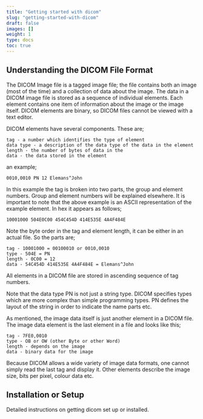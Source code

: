 ```yaml
---
title: "Getting started with dicom"
slug: "getting-started-with-dicom"
draft: false
images: []
weight: 1
type: docs
toc: true
---
```


## Understanding the DICOM File Format
The DICOM Image file is a tagged image file; the file contains both an image (most of the time) and a collection of data about the image. The data in a DICOM image file is stored as a sequence of individual elements. Each element contains one item of information about the image or the image itself. DICOM elements are binary, so DICOM files cannot be viewed with a text editor.

DICOM elements have several components. These are;

    tag - a number which identifies the type of element
    data type - a description of the data type of the data in the element
    length - the number of bytes of data in the 
    data - the data stored in the element

an example;

    0010,0010 PN 12 Elemans^John

In this example the tag is broken into two parts, the group and element numbers. Group and element numbers will be explained elsewhere. It is important to note that the above example is an ASCII representation of the example element. In hex it appears as follows;

    10001000 504E0C00 454C454D 414E535E 4A4F484E

Note the byte order in the tag and element length, it can be either in an actual file. So the parts are;

    tag - 10001000 = 00100010 or 0010,0010
    type - 504E = PN
    length - 0C00 = 12
    data - 54C454D 414E535E 4A4F484E = Elemans^John

All elements in a DICOM file are stored in ascending sequence of tag numbers.

Note that the data type PN is not just a string type. DICOM specifies types which are more complex than simple programming types. PN defines the layout of the string in order to indicate the name parts etc. 

As mentioned, the image data itself is just another element in a DICOM file. The image data element is the last element in a file and looks like this;

    tag - 7FE0,0010
    type - OB or OW (other Byte or other Word)
    length - depends on the image
    data - binary data for the image

Because DICOM allows a wide variety of image data formats, one cannot simply read the last tag and display it. Other elements describe the image size, bits per pixel, colour data etc.


## Installation or Setup
Detailed instructions on getting dicom set up or installed.

